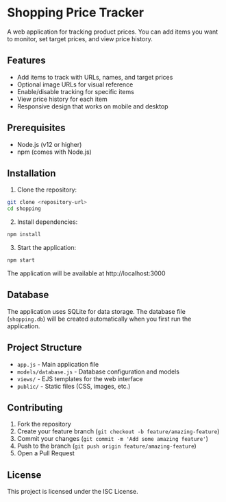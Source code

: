 # Shopping Price Tracker

A web application for tracking product prices. You can add items you want to monitor, set target prices, and view price history.

## Features

- Add items to track with URLs, names, and target prices
- Optional image URLs for visual reference
- Enable/disable tracking for specific items
- View price history for each item
- Responsive design that works on mobile and desktop

## Prerequisites

- Node.js (v12 or higher)
- npm (comes with Node.js)

## Installation

1. Clone the repository:
```bash
git clone <repository-url>
cd shopping
```

2. Install dependencies:
```bash
npm install
```

3. Start the application:
```bash
npm start
```

The application will be available at http://localhost:3000

## Database

The application uses SQLite for data storage. The database file (`shopping.db`) will be created automatically when you first run the application.

## Project Structure

- `app.js` - Main application file
- `models/database.js` - Database configuration and models
- `views/` - EJS templates for the web interface
- `public/` - Static files (CSS, images, etc.)

## Contributing

1. Fork the repository
2. Create your feature branch (`git checkout -b feature/amazing-feature`)
3. Commit your changes (`git commit -m 'Add some amazing feature'`)
4. Push to the branch (`git push origin feature/amazing-feature`)
5. Open a Pull Request

## License

This project is licensed under the ISC License. 
